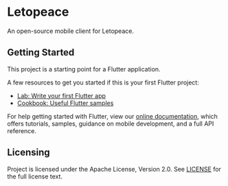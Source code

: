 Letopeace
=========

An open-source mobile client for Letopeace.

## Getting Started

This project is a starting point for a Flutter application.

A few resources to get you started if this is your first Flutter project:

- [Lab: Write your first Flutter app](https://flutter.dev/docs/get-started/codelab)
- [Cookbook: Useful Flutter samples](https://flutter.dev/docs/cookbook)

For help getting started with Flutter, view our
[online documentation](https://flutter.dev/docs), which offers tutorials,
samples, guidance on mobile development, and a full API reference.

## Licensing
Project is licensed under the Apache License, Version 2.0. See
[LICENSE](https://github.com/ConteDevel/letopeace-client/blob/master/LICENSE.txt) for the full
license text.